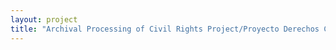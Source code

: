 ```yaml
--- 
layout: project 
title: "Archival Processing of Civil Rights Project/Proyecto Derechos Civiles (CRP/PDC)" 
---
```



